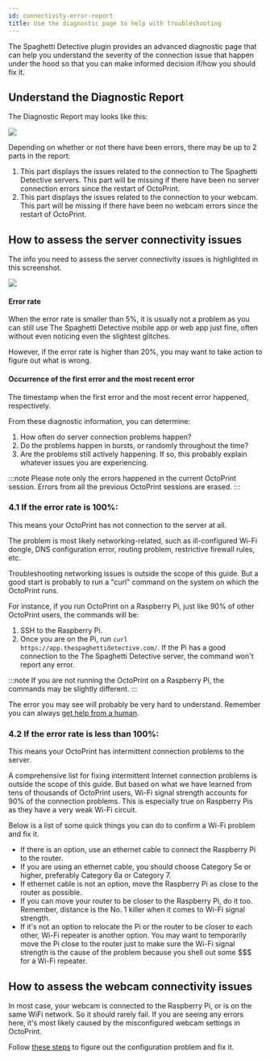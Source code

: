 ```yaml
---
id: connectivity-error-report
title: Use the diagnostic page to help with troubleshooting
---
```


The Spaghetti Detective plugin provides an advanced diagnostic page that can help you understand the severity of the connection issue that happen under the hood so that you can make informed decision if/how you should fix it.

## Understand the Diagnostic Report

The Diagnostic Report may looks like this:

![](/img/user_guides/helpdocs/diagnostic-report.png)

Depending on whether or not there have been errors, there may be up to 2 parts in the report:

1. This part displays the issues related to the connection to The Spaghetti Detective servers. This part will be missing if there have been no server connection errors since the restart of OctoPrint.
1. This part displays the issues related to the connection to your webcam. This part will be missing if there have been no webcam errors since the restart of OctoPrint.

## How to assess the server connectivity issues

The info you need to assess the server connectivity issues is highlighted in this screenshot.

![](/img/user_guides/helpdocs/tsd-plugin-diagnostic-page-server-connection.png)

#### Error rate

When the error rate is smaller than 5%, it is usually not a problem as you can still use The Spaghetti Detective mobile app or web app just fine, often without even noticing even the slightest glitches.

However, if the error rate is higher than 20%, you may want to take action to figure out what is wrong.

#### Occurrence of the first error and the most recent error

The timestamp when the first error and the most recent error happened, respectively.

From these diagnostic information, you can determine:

1. How often do server connection problems happen?
2. Do the problems happen in bursts, or randomly throughout the time?
3. Are the problems still actively happening. If so, this probably explain whatever issues you are experiencing.

:::note
Please note only the errors happened in the current OctoPrint session. Errors from all the previous OctoPrint sessions are erased.
:::

### 4.1 If the error rate is 100%:

This means your OctoPrint has not connection to the server at all.

The problem is most likely networking-related, such as ill-configured Wi-Fi dongle, DNS configuration error, routing problem, restrictive firewall rules, etc.

Troubleshooting networking issues is outside the scope of this guide. But a good start is probably to run a "curl" command on the system on which the OctoPrint runs.

For instance, if you run OctoPrint on a Raspberry Pi, just like 90% of other OctoPrint users, the commands will be:

1. SSH to the Raspberry Pi.
1. Once you are on the Pi, run `curl https://app.thespaghettidetective.com/`. If the Pi has a good connection to the The Spaghetti Detective server, the command won't report any error.

:::note
If you are not running the OctoPrint on a Raspberry Pi, the commands may be slightly different.
:::

The error you may see will probably be very hard to understand. Remember you can always [get help from a human](/docs/contact-us-for-support).

### 4.2 If the error rate is less than 100%:

This means your OctoPrint has intermittent connection problems to the server.

A comprehensive list for fixing intermittent Internet connection problems is outside the scope of this guide. But based on what we have learned from tens of thousands of OctoPrint users, Wi-Fi signal strength accounts for 90% of the connection problems. This is especially true on Raspberry Pis as they have a very weak Wi-Fi circuit.

Below is a list of some quick things you can do to confirm a Wi-Fi problem and fix it.

* If there is an option, use an ethernet cable to connect the Raspberry Pi to the router.
* If you are using an ethernet cable, you should choose Category 5e or higher, preferably Category 6a or Category 7.
* If ethernet cable is not an option, move the Raspberry Pi as close to the router as possible.
* If you can move your router to be closer to the Raspberry Pi, do it too. Remember, distance is the No. 1 killer when it comes to Wi-Fi signal strength.
* If it's not an option to relocate the Pi or the router to be closer to each other, Wi-Fi repeater is another option. You may want to temporarily move the Pi close to the router just to make sure the Wi-Fi signal strength is the cause of the problem because you shell out some $$$ for a Wi-Fi repeater.


## How to assess the webcam connectivity issues

In most case, your webcam is connected to the Raspberry Pi, or is on the same WiFi network. So it should rarely fail. If you are seeing any errors here, it's most likely caused by the misconfigured webcam settings in OctoPrint.

Follow [these steps](/docs/webcam-feed-is-not-showing#the-webcam-streaming-in-octoprint-has-problems) to figure out the configuration problem and fix it.
